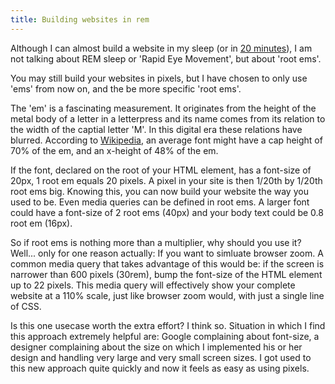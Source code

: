 ```yaml
---
title: Building websites in rem
---
```


Although I can almost build a website in my sleep (or in [20 minutes](/blog/speaking-at-jekyllconf2019/)), I am not talking about REM sleep or 'Rapid Eye Movement', but about 'root ems'. 

You may still build your websites in pixels, but I have chosen to only use 'ems' from now on, and the be more specific 'root ems'. 

The 'em' is a fascinating measurement. It originates from the height of the metal body of a letter in a letterpress and its name comes from its relation to the width of the captial letter 'M'. In this digital era these relations have blurred. According to [Wikipedia](https://en.wikipedia.org/wiki/Em_(typography)), an average font might have a cap height of 70% of the em, and an x-height of 48% of the em.

If the font, declared on the root of your HTML element, has a font-size of 20px, 1 root em equals 20 pixels. A pixel in your site is then 1/20th by 1/20th root ems big. Knowing this, you can now build your website the way you used to be. Even media queries can be defined in root ems. A larger font could have a font-size of 2 root ems (40px) and your body text could be 0.8 root em (16px).

So if root ems is nothing more than a multiplier, why should you use it? Well... only for one reason actually: If you want to simluate browser zoom. A common media query that takes advantage of this would be: if the screen is narrower than 600 pixels (30rem), bump the font-size of the HTML element up to 22 pixels. This media query will effectively show your complete website at a 110% scale, just like browser zoom would, with just a single line of CSS.

Is this one usecase worth the extra effort? I think so. Situation in which I find this approach extremely helpful are: Google complaining about font-size, a designer complaining about the size on which I implemented his or her design and handling very large and very small screen sizes. I got used to this new approach quite quickly and now it feels as easy as using pixels.